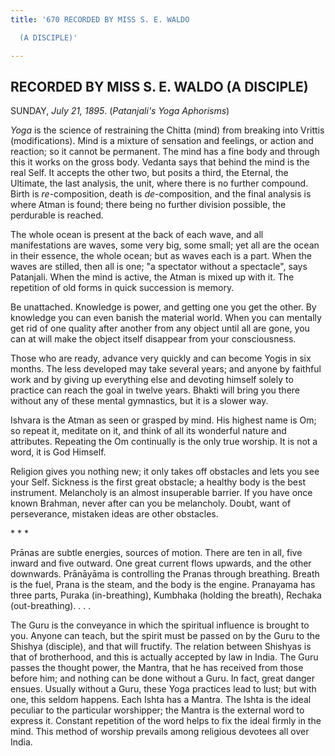 ```yaml
---
title: '670 RECORDED BY MISS S. E. WALDO

  (A DISCIPLE)'

---
```

  

## RECORDED BY MISS S. E. WALDO (A DISCIPLE)

SUNDAY, *July 21, 1895*. (*Patanjali's Yoga Aphorisms*)

*Yoga* is the science of restraining the Chitta (mind) from breaking
into Vrittis (modifications). Mind is a mixture of sensation and
feelings, or action and reaction; so it cannot be permanent. The mind
has a fine body and through this it works on the gross body. Vedanta
says that behind the mind is the real Self. It accepts the other two,
but posits a third, the Eternal, the Ultimate, the last analysis, the
unit, where there is no further compound. Birth is *re*-composition,
death is *de*-composition, and the final analysis is where Atman is
found; there being no further division possible, the perdurable is
reached.

The whole ocean is present at the back of each wave, and all
manifestations are waves, some very big, some small; yet all are the
ocean in their essence, the whole ocean; but as waves each is a part.
When the waves are stilled, then all is one; "a spectator without a
spectacle", says Patanjali. When the mind is active, the Atman is mixed
up with it. The repetition of old forms in quick succession is memory.

Be unattached. Knowledge is power, and getting one you get the other. By
knowledge you can even banish the material world. When you can mentally
get rid of one quality after another from any object until all are gone,
you can at will make the object itself disappear from your
consciousness.

Those who are ready, advance very quickly and can become Yogis in six
months. The less developed may take several years; and anyone by
faithful work and by giving up everything else and devoting himself
solely to practice can reach the goal in twelve years. Bhakti will bring
you there without any of these mental gymnastics, but it is a slower
way.

Ishvara is the Atman as seen or grasped by mind. His highest name is Om;
so repeat it, meditate on it, and think of all its wonderful nature and
attributes. Repeating the Om continually is the only true worship. It is
not a word, it is God Himself.

Religion gives you nothing new; it only takes off obstacles and lets you
see your Self. Sickness is the first great obstacle; a healthy body is
the best instrument. Melancholy is an almost insuperable barrier. If you
have once known Brahman, never after can you be melancholy. Doubt, want
of perseverance, mistaken ideas are other obstacles.

\*            \*            \*

Prānas are subtle energies, sources of motion. There are ten in all,
five inward and five outward. One great current flows upwards, and the
other downwards. Prānāyāma is controlling the Pranas through breathing.
Breath is the fuel, Prana is the steam, and the body is the engine.
Pranayama has three parts, Puraka (in-breathing), Kumbhaka (holding the
breath), Rechaka (out-breathing). . . .

The Guru is the conveyance in which the spiritual influence is brought
to you. Anyone can teach, but the spirit must be passed on by the Guru
to the Shishya (disciple), and that will fructify. The relation between
Shishyas is that of brotherhood, and this is actually accepted by law in
India. The Guru passes the thought power, the Mantra, that he has
received from those before him; and nothing can be done without a Guru.
In fact, great danger ensues. Usually without a Guru, these Yoga
practices lead to lust; but with one, this seldom happens. Each Ishta
has a Mantra. The Ishta is the ideal peculiar to the particular
worshipper; the Mantra is the external word to express it. Constant
repetition of the word helps to fix the ideal firmly in the mind. This
method of worship prevails among religious devotees all over India.